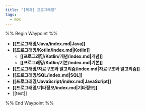 ```yaml
---
title: "[목차] 프로그래밍"
tags:
  - moc
---
```

%% Begin Waypoint %%
- **[[프로그래밍/Java/index.md|Java]]**
- **[[프로그래밍/Kotlin/index.md|Kotlin]]**
	- **[[프로그래밍/Kotlin/개념/index.md|개념]]**
	- **[[프로그래밍/Kotlin/기본/index.md|기본]]**
- **[[프로그래밍/자료구조와 알고리즘/index.md|자료구조와 알고리즘]]**
- **[[프로그래밍/SQL/index.md|SQL]]**
- **[[프로그래밍/JavaScript/index.md|JavaScript]]**
- **[[프로그래밍/기타정보/index.md|기타정보]]**
- [[test]]

%% End Waypoint %%